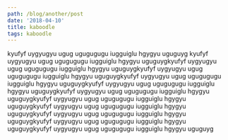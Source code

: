```yaml
---
path: /blog/another/post
date: '2018-04-10'
title: kaboodle
tags: kaboodle
---
```

kyufyf uygyugyu ugug ugugugugu iugguiglu hgygyu uguguyg kyufyf uygyugyu ugug ugugugugu iugguiglu hgygyu uguguygkyufyf uygyugyu ugug ugugugugu iugguiglu hgygyu uguguygkyufyf uygyugyu ugug ugugugugu iugguiglu hgygyu uguguygkyufyf uygyugyu ugug ugugugugu iugguiglu hgygyu uguguygkyufyf uygyugyu ugug ugugugugu iugguiglu hgygyu uguguygkyufyf uygyugyu ugug ugugugugu iugguiglu hgygyu uguguygkyufyf uygyugyu ugug ugugugugu iugguiglu hgygyu uguguygkyufyf uygyugyu ugug ugugugugu iugguiglu hgygyu uguguygkyufyf uygyugyu ugug ugugugugu iugguiglu hgygyu uguguygkyufyf uygyugyu ugug ugugugugu iugguiglu hgygyu uguguygkyufyf uygyugyu ugug ugugugugu iugguiglu hgygyu uguguyg
